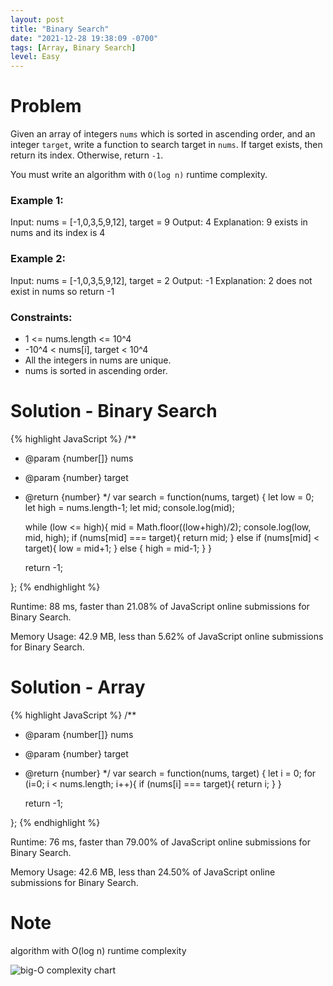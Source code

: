 ```yaml
---
layout: post
title: "Binary Search"
date: "2021-12-28 19:38:09 -0700"
tags: [Array, Binary Search]
level: Easy
---
```


# Problem

Given an array of integers `nums` which is sorted in ascending order, and an integer `target`, write a function to search target in `nums`. If target exists, then return its index. Otherwise, return `-1`.

You must write an algorithm with `O(log n)` runtime complexity.

### Example 1:

Input: nums = [-1,0,3,5,9,12], target = 9
Output: 4
Explanation: 9 exists in nums and its index is 4

### Example 2:

Input: nums = [-1,0,3,5,9,12], target = 2
Output: -1
Explanation: 2 does not exist in nums so return -1
 

### Constraints:

- 1 <= nums.length <= 10^4
- -10^4 < nums[i], target < 10^4
- All the integers in nums are unique.
- nums is sorted in ascending order.

# Solution - Binary Search

{% highlight JavaScript %}
/**
 * @param {number[]} nums
 * @param {number} target
 * @return {number}
 */
var search = function(nums, target) {
    let low = 0;
    let high = nums.length-1;
    let mid;
    console.log(mid);
    
    while (low <= high){
        mid = Math.floor((low+high)/2);
        console.log(low, mid, high);
        if (nums[mid] === target){
            return mid;
        }
        else if (nums[mid] < target){
            low = mid+1;
        }
        else {
            high = mid-1;
        }
    }
    
    return -1;

};
{% endhighlight %}

Runtime: 88 ms, faster than 21.08% of JavaScript online submissions for Binary Search.

Memory Usage: 42.9 MB, less than 5.62% of JavaScript online submissions for Binary Search.

# Solution - Array

{% highlight JavaScript %}
/**
 * @param {number[]} nums
 * @param {number} target
 * @return {number}
 */
var search = function(nums, target) {
    let i = 0;
    for (i=0; i < nums.length; i++){
        if (nums[i] === target){
            return i;
        }
    }
    
    return -1;

};
{% endhighlight %}

Runtime: 76 ms, faster than 79.00% of JavaScript online submissions for Binary Search.

Memory Usage: 42.6 MB, less than 24.50% of JavaScript online submissions for Binary Search.


# Note

algorithm with O(log n) runtime complexity

![big-O complexity chart](/pic/big-O-chart.png)